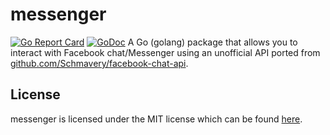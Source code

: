 # messenger
[![Go Report Card](https://goreportcard.com/badge/github.com/1lann/messenger)](https://goreportcard.com/report/github.com/1lann/messenger)
[![GoDoc](https://godoc.org/github.com/1lann/messenger?status.svg)](https://godoc.org/github.com/1lann/messenger)
A Go (golang) package that allows you to interact with Facebook chat/Messenger using
an unofficial API ported from [github.com/Schmavery/facebook-chat-api](github.com/Schmavery/facebook-chat-api).

## License
messenger is licensed under the MIT license which can be found [here](/LICENSE).
